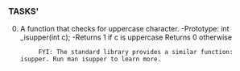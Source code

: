 ### TASKS'

0. A  function that checks for uppercase character.
        -Prototype: int _isupper(int c);
        -Returns 1 if c is uppercase
            Returns 0 otherwise

            FYI: The standard library provides a similar function: isupper. Run man isupper to learn more.


